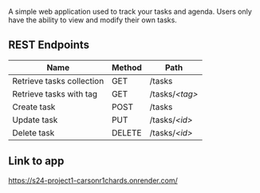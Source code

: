 A simple web application used to track your tasks and agenda.  Users only have the ability to view and modify their own tasks.

## REST Endpoints

Name                           | Method | Path
-------------------------------|--------|------------------
Retrieve tasks collection  | GET    | /tasks
Retrieve tasks with tag    | GET    | /tasks/*\<tag\>*
Create task                | POST   | /tasks
Update task                | PUT    | /tasks/*\<id\>*
Delete task                | DELETE | /tasks/*\<id\>*

## Link to app

https://s24-project1-carsonr1chards.onrender.com/
